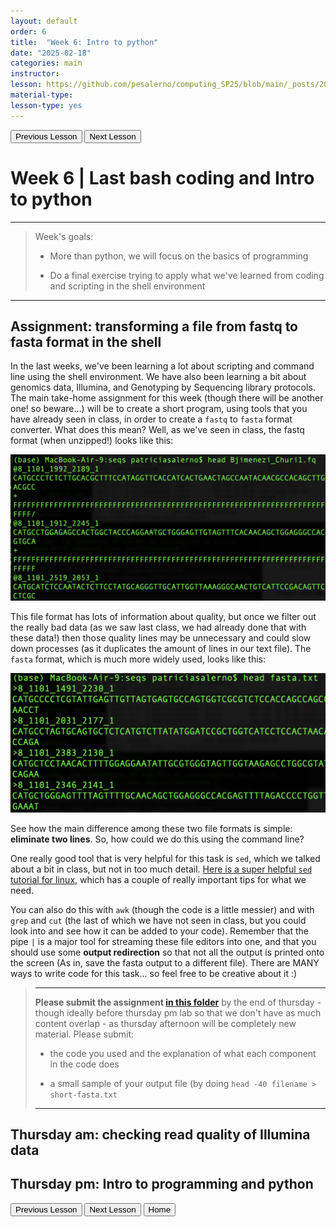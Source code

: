 ```yaml
---
layout: default
order: 6
title:  "Week 6: Intro to python"
date: "2025-02-18"
categories: main
instructor: 
lesson: https://github.com/pesalerno/computing_SP25/blob/main/_posts/2025-02-18-6_Week_6.md
material-type: 
lesson-type: yes
---
```


<a href="https://pesalerno.github.io/computing_SP25/main/2025/02/11/5_Week_5.html"><button>Previous Lesson</button></a>    <a href="https://pesalerno.github.io/computing_SP25/main/2025/02/25/7_Week_7.html"><button>Next Lesson</button></a>

# Week 6 | Last bash coding and Intro to python

------------
>Week's goals:
>
>- More than python, we will focus on the basics of programming
>
>- Do a final exercise trying to apply what we've learned from coding and scripting in the shell environment
>
--------------

## Assignment: transforming a file from fastq to fasta format in the shell

In the last weeks, we've been learning a lot about scripting and command line using the shell environment. We have also been learning a bit about genomics data, Illumina, and Genotyping by Sequencing library protocols. The main take-home assignment for this week (though there will be another one! so beware...) will be to create a short program, using tools that you have already seen in class, in order to create a `fastq` to `fasta` format converter. What does this mean? Well, as we've seen in class, the fastq format (when unzipped!) looks like this: 

![](https://github.com/pesalerno/computing_SP25/blob/main/_files/fastq.png?raw=true)


This file format has lots of information about quality, but once we filter out the really bad data (as we saw last class, we had already done that with these data!) then those quality lines may be unnecessary and could slow down processes (as it duplicates the amount of lines in our text file). The `fasta` format, which is much more widely used, looks like this: 


![](https://github.com/pesalerno/computing_SP25/blob/main/_files/fasta.png?raw=true)

See how the main difference among these two file formats is simple: **eliminate two lines**. So, how could we do this using the command line? 

One really good tool that is very helpful for this task is `sed`, which we talked about a bit in class, but not in too much detail. [Here is a super helpful `sed` tutorial for linux](https://www.digitalocean.com/community/tutorials/the-basics-of-using-the-sed-stream-editor-to-manipulate-text-in-linux), which has a couple of really important tips for what we need. 

You can also do this with `awk` (though the code is a little messier) and with `grep` and `cut` (the last of which we have not seen in class, but you could look into and see how it can be added to your code). Remember that the pipe `|` is a major tool for streaming these file editors into one, and that you should use some **output redirection** so that not all the output is printed onto the screen (As in, save the fasta output to a different file). There are MANY ways to write code for this task... so feel free to be creative about it :) 

>----------
>
>**Please submit the assignment [in this folder](https://drive.google.com/drive/folders/1AX86VrBEqvG2QhS7VDkW7hsOaXdU6l8z?usp=drive_link)** by the end of thursday - though ideally before thursday pm lab so that we don't have as much content overlap - as thursday afternoon will be completely new material. Please submit: 
>
>- the code you used and the explanation of what each component in the code does
>
>- a small sample of your output file (by doing `head -40 filename > short-fasta.txt` 
>
>-------------

## Thursday am: checking read quality of Illumina data


## Thursday pm: Intro to programming and python




<a href="https://pesalerno.github.io/computing_SP25/main/2025/02/11/5_Week_5.html"><button>Previous Lesson</button></a>    <a href="https://pesalerno.github.io/computing_SP25/main/2025/02/25/7_Week_7.html"><button>Next Lesson</button></a>
<a href="https://pesalerno.github.io/computing_SP25/"><button>Home</button></a>  